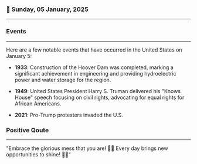 ### 📅 Sunday, 05 January, 2025
------
### Events
------
Here are a few notable events that have occurred in the United States on January 5:

- **1933**: Construction of the Hoover Dam was completed, marking a significant achievement in engineering and providing hydroelectric power and water storage for the region.
  
- **1949**: United States President Harry S. Truman delivered his "Knows House" speech focusing on civil rights, advocating for equal rights for African Americans.

- **2021**: Pro-Trump protesters invaded the U.S.
### Positive Qoute
------
"Embrace the glorious mess that you are! 🌈✨ Every day brings new opportunities to shine! 💖🌟"
